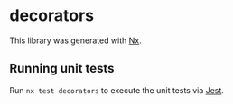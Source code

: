 # decorators

This library was generated with [Nx](https://nx.dev).

## Running unit tests

Run `nx test decorators` to execute the unit tests via [Jest](https://jestjs.io).
